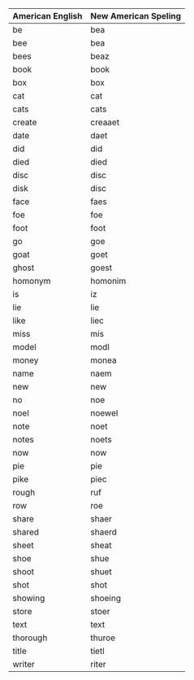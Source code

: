 | American English  | New American Speling |
| --- | --- |
| be | bea |
| bee | bea |
| bees | beaz |
| book | book |
| box | box |
| cat | cat |
| cats | cats |
| create | creaaet |
| date | daet |
| did | did |
| died | died |
| disc | disc |
| disk | disc |
| face | faes |
| foe | foe |
| foot | foot |
| go | goe |
| goat | goet |
| ghost | goest |
| homonym | homonim |
| is | iz |
| lie | lie |
| like | liec |
| miss | mis |
| model | modl |
| money | monea | 
| name | naem |
| new | new |
| no | noe |
| noel | noewel |
| note | noet |
| notes | noets |
| now | now |
| pie | pie |
| pike | piec |
| rough | ruf |
| row | roe |
| share | shaer |
| shared | shaerd |
| sheet | sheat |
| shoe | shue |
| shoot | shuet |
| shot | shot |
| showing | shoeing |
| store | stoer |
| text | text |
| thorough | thuroe | 
| title | tietl |
| writer  | riter |
